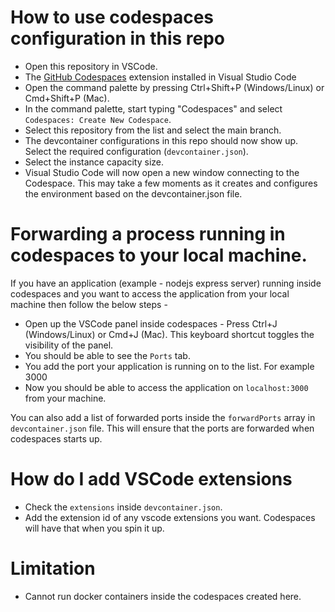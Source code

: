 # How to use codespaces configuration in this repo

* Open this repository in VSCode.
* The [GitHub Codespaces](https://marketplace.visualstudio.com/items?itemName=GitHub.codespaces) extension installed in Visual Studio Code
* Open the command palette by pressing Ctrl+Shift+P (Windows/Linux) or Cmd+Shift+P (Mac).
* In the command palette, start typing "Codespaces" and select `Codespaces: Create New Codespace`.
* Select this repository from the list and select the main branch.
* The devcontainer configurations in this repo should now show up. Select the required configuration (`devcontainer.json`).
* Select the instance capacity size.
* Visual Studio Code will now open a new window connecting to the Codespace. This may take a few moments as it creates and configures the environment based on the devcontainer.json file.

# Forwarding a process running in codespaces to your local machine.

If you have an application (example - nodejs express server) running inside codespaces and you want to access the application from your local machine then follow the below steps - 
* Open up the VSCode panel inside codespaces - Press Ctrl+J (Windows/Linux) or Cmd+J (Mac). This keyboard shortcut toggles the visibility of the panel.
* You should be able to see the `Ports` tab.
* You add the port your application is running on to the list. For example 3000
* Now you should be able to access the application on `localhost:3000` from your machine.

You can also add a list of forwarded ports inside the `forwardPorts` array in `devcontainer.json` file. This will ensure that the ports are forwarded when codespaces starts up.

# How do I add VSCode extensions

* Check the `extensions` inside `devcontainer.json`.
* Add the extension id of any vscode extensions you want. Codespaces will have that when you spin it up.

# Limitation

* Cannot run docker containers inside the codespaces created here.